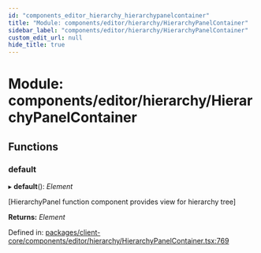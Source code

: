 ```yaml
---
id: "components_editor_hierarchy_hierarchypanelcontainer"
title: "Module: components/editor/hierarchy/HierarchyPanelContainer"
sidebar_label: "components/editor/hierarchy/HierarchyPanelContainer"
custom_edit_url: null
hide_title: true
---
```


# Module: components/editor/hierarchy/HierarchyPanelContainer

## Functions

### default

▸ **default**(): *Element*

[HierarchyPanel function component provides view for hierarchy tree]

**Returns:** *Element*

Defined in: [packages/client-core/components/editor/hierarchy/HierarchyPanelContainer.tsx:769](https://github.com/xr3ngine/xr3ngine/blob/66a84a950/packages/client-core/components/editor/hierarchy/HierarchyPanelContainer.tsx#L769)
